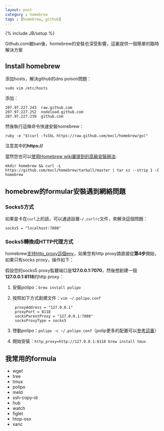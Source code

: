 ```yaml
---
layout: post
category : homebrew
tags : [homebrew, github]
---
```

{% include JB/setup %}

Github.com被ban後，homebrew的安裝也深受影響，這裏提供一個簡單的臨時解決方案

## Install homebrew

添加hosts，解決github的dns poison問題：

	sudo vim /etc/hosts
	
添加：

	207.97.227.243  raw.github.com
	207.97.227.252  nodeload.github.com
	207.97.227.239  github.com

然後執行這條命令快速安裝homebrew：

	ruby -e "$(curl -fsSkL https://raw.github.com/mxcl/homebrew/go)"
	
注意其中的**https://**

當然您也可以[使用Homebrew wiki裏提到的高級安裝辦法](https://github.com/mxcl/homebrew/wiki/Installation):

	mkdir homebrew && curl -L https://github.com/mxcl/homebrew/tarball/master | tar xz --strip 1 -C homebrew

## homebrew的formular安裝遇到網絡問題

### Socks5方式

如果是卡在`curl`上的話，可以通過設置`~/.curlrc`文件，來解決這個問題：

	socks5 = "localhost:7080"


### Socks5轉換成HTTP代理方式
homebrew[支持http_proxy這個env](https://github.com/mxcl/homebrew/wiki/Tips-N%27-Tricks)，如果您有http proxy請直接從**第4步**開始，如果只有socks proxy，操作如下：

假設您的socks5 proxy監聽端口是**127.0.0.1:7070**，然後想創建一個**127.0.0.1:8118**的http proxy：

1. 安裝polipo：`brew install polipo`
		
2. 按照如下方式創建文件：`vim ~/.polipo.conf`

		proxyAddress = "127.0.0.1"
		proxyPort = 8118
		socksParentProxy = "127.0.0.1:7080"
		socksProxyType = socks5
	
3. 啓動polipo：`polipo -c ~/.polipo.conf`（polip更多的配置可以[參考這裏](https://gitweb.torproject.org/torbrowser.git/blob_plain/1ffcd9dafb9dd76c3a29dd686e05a71a95599fb5:/build-scripts/config/polipo.conf)）
4. 開始安裝：`http_proxy=http://127.0.0.1:8118 brew install tmux`

## 我常用的formula
+ wget
+ tree
+ tmux
+ polipo
+ meld
+ ssh-copy-id
+ hub
+ watch
+ figlet
+ htop-osx
+ xaric
